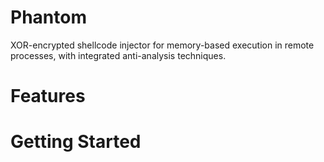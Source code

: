 # Phantom
XOR-encrypted shellcode injector for memory-based execution in remote processes, with integrated anti-analysis techniques.



# Features




# Getting Started

